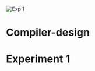 ![Exp 1](https://user-images.githubusercontent.com/113337062/194855727-86adc394-1ea3-4f85-a19b-5ba2e2d06ec6.png)
# Compiler-design
# Experiment 1

